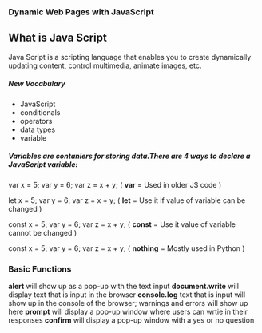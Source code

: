 
### Dynamic Web Pages with JavaScript

## What is Java Script
Java Script is a scripting language that enables you to create dynamically updating content, control multimedia, animate images, etc.

##### New Vocabulary
* JavaScript
* conditionals
* operators
* data types
* variable

##### **Variables** are contaniers for storing data.There are 4 ways to declare a JavaScript variable:
 
 var x = 5; var y = 6; var z = x + y;   (  **var** = Used in older JS code )
 
let x = 5; var y = 6; var z = x + y;   ( **let** = Use it if value of variable can be changed  )

const x = 5; var y = 6; var z = x + y;   ( **const** = Use it value of variable cannot be changed )

const x = 5; var y = 6; var z = x + y;    ( **nothing** = Mostly used in Python )




###  Basic Functions

**alert** will show up as a pop-up with the text input
**document.write** will display text that is input in the browser
**console.log** text that is input will show up in the console of the browser; warnings and errors will show up here
**prompt** will display a pop-up window where users can wrtie in their responses
**confirm** will display a pop-up window with a yes or no question


